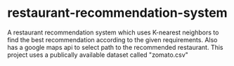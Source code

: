 # restaurant-recommendation-system
A restaurant recommendation system which uses K-nearest neighbors to find the best recommendation according to the given requirements. Also has a google maps api to select path to the recommended restaurant.
 This project uses a publically available dataset called "zomato.csv"
